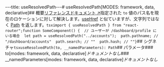 ---title: useResolvedPath---# useResolvedPath[MODES: framework, data, declarative]## 概要[リファレンスドキュメント ↗](https://api.reactrouter.com/v7/functions/react_router.useResolvedPath.html)指定された `to` 値のパス名を現在のロケーションに対して解決します。[useHref](../hooks/useHref) と似ていますが、文字列ではなく [Path](https://api.reactrouter.com/v7/interfaces/react_router.Path) を返します。```tsximport { useResolvedPath } from "react-router";function SomeComponent() {  // ユーザーが /dashboard/profile にいる場合  let path = useResolvedPath("../accounts");  path.pathname; // "/dashboard/accounts"  path.search; // ""  path.hash; // ""}```## シグネチャ```tsxuseResolvedPath(to, __namedParameters): Path```## パラメータ### to[modes: framework, data, declarative]_ドキュメントなし_### __namedParameters[modes: framework, data, declarative]_ドキュメントなし_
